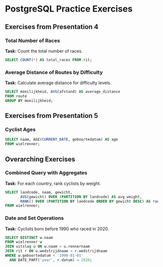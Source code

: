 
# PostgreSQL Practice Exercises

## Exercises from Presentation 4
### Total Number of Races
**Task:** Count the total number of races.

```sql
SELECT COUNT(*) AS total_races FROM rit;
```

### Average Distance of Routes by Difficulty
**Task:** Calculate average distance for difficulty levels.

```sql
SELECT moeilijkheid, AVG(afstand) AS average_distance
FROM route
GROUP BY moeilijkheid;
```

## Exercises from Presentation 5
### Cyclist Ages

```sql
SELECT naam, AGE(CURRENT_DATE, geboortedatum) AS age
FROM wielrenner;
```

## Overarching Exercises
### Combined Query with Aggregates
**Task:** For each country, rank cyclists by weight.

```sql
SELECT landcode, naam, gewicht,
       AVG(gewicht) OVER (PARTITION BY landcode) AS avg_weight,
       RANK() OVER (PARTITION BY landcode ORDER BY gewicht DESC) AS rank
FROM wielrenner;
```

### Date and Set Operations
**Task:** Cyclists born before 1990 who raced in 2020.

```sql
SELECT DISTINCT w.naam
FROM wielrenner w
JOIN uitslag u ON w.naam = u.rennernaam
JOIN rit r ON u.wedstrijdnaam = r.wedstrijdnaam
WHERE w.geboortedatum < '1990-01-01'
  AND DATE_PART('year', r.datum) = 2020;
```

